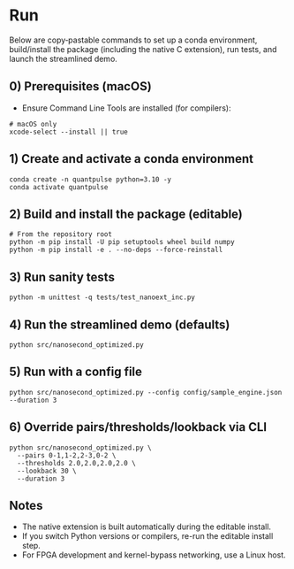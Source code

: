 # Run

Below are copy‑pastable commands to set up a conda environment, build/install the package (including the native C extension), run tests, and launch the streamlined demo.

## 0) Prerequisites (macOS)
- Ensure Command Line Tools are installed (for compilers):

```
# macOS only
xcode-select --install || true
```

## 1) Create and activate a conda environment

```
conda create -n quantpulse python=3.10 -y
conda activate quantpulse
```

## 2) Build and install the package (editable)

```
# From the repository root
python -m pip install -U pip setuptools wheel build numpy
python -m pip install -e . --no-deps --force-reinstall
```

## 3) Run sanity tests

```
python -m unittest -q tests/test_nanoext_inc.py
```

## 4) Run the streamlined demo (defaults)

```
python src/nanosecond_optimized.py
```

## 5) Run with a config file

```
python src/nanosecond_optimized.py --config config/sample_engine.json --duration 3
```

## 6) Override pairs/thresholds/lookback via CLI

```
python src/nanosecond_optimized.py \
  --pairs 0-1,1-2,2-3,0-2 \
  --thresholds 2.0,2.0,2.0,2.0 \
  --lookback 30 \
  --duration 3
```

## Notes
- The native extension is built automatically during the editable install.
- If you switch Python versions or compilers, re-run the editable install step.
- For FPGA development and kernel-bypass networking, use a Linux host.

